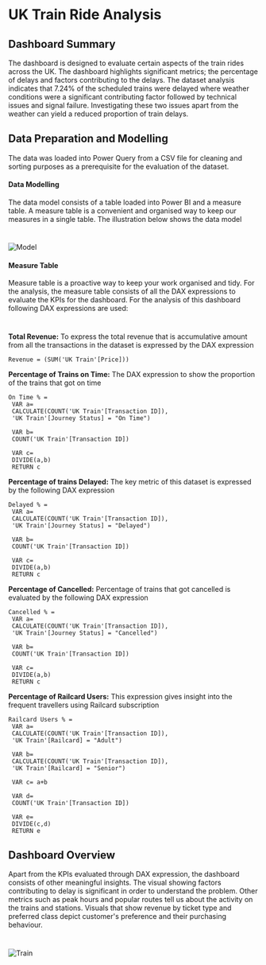 # UK Train Ride Analysis

## Dashboard Summary
The dashboard is designed to evaluate certain aspects of the train rides across the UK. The dashboard highlights significant metrics; the percentage of delays and factors contributing to the delays. The dataset analysis indicates that 7.24% of the scheduled trains were delayed where weather conditions were a significant contributing factor followed by technical issues and signal failure. Investigating these two issues apart from the weather can yield a reduced proportion of train delays.


## Data Preparation and Modelling
The data was loaded into Power Query from a CSV file for cleaning and sorting purposes as a prerequisite for the evaluation of the dataset.

#### Data Modelling
The data model consists of a table loaded into Power BI and a measure table. A measure table is a convenient and organised way to keep our measures in a single table. The illustration below shows the data model
#
![Model](https://github.com/user-attachments/assets/faaa43eb-ca3c-400b-a59b-0597b7e19211)

#### Measure Table
Measure table is a proactive way to keep your work organised and tidy. For the analysis, the measure table consists of all the DAX expressions to evaluate the KPIs for the dashboard. For the analysis of this dashboard following DAX expressions are used:
#
**Total Revenue:** To express the total revenue that is accumulative amount from all the transactions in the dataset is expressed by the DAX expression
```
Revenue = (SUM('UK Train'[Price]))
```
**Percentage of Trains on Time:** The DAX expression to show the proportion of the trains that got on time
```
On Time % = 
 VAR a=
 CALCULATE(COUNT('UK Train'[Transaction ID]),
 'UK Train'[Journey Status] = "On Time")

 VAR b=
 COUNT('UK Train'[Transaction ID])

 VAR c= 
 DIVIDE(a,b)
 RETURN c
```
**Percentage of trains Delayed:** The key metric of this dataset is expressed by the following DAX expression
```
Delayed % = 
 VAR a=
 CALCULATE(COUNT('UK Train'[Transaction ID]),
 'UK Train'[Journey Status] = "Delayed")

 VAR b=
 COUNT('UK Train'[Transaction ID])

 VAR c= 
 DIVIDE(a,b)
 RETURN c
```
**Percentage of Cancelled:** Percentage of trains that got cancelled is evaluated by the following DAX expression
```
Cancelled % = 
 VAR a=
 CALCULATE(COUNT('UK Train'[Transaction ID]),
 'UK Train'[Journey Status] = "Cancelled")

 VAR b=
 COUNT('UK Train'[Transaction ID])

 VAR c= 
 DIVIDE(a,b)
 RETURN c
```
**Percentage of Railcard Users:** This expression gives insight into the frequent travellers using Railcard subscription
```
Railcard Users % = 
 VAR a=
 CALCULATE(COUNT('UK Train'[Transaction ID]),
 'UK Train'[Railcard] = "Adult")

 VAR b=
 CALCULATE(COUNT('UK Train'[Transaction ID]),
 'UK Train'[Railcard] = "Senior")

 VAR c= a+b

 VAR d=
 COUNT('UK Train'[Transaction ID])

 VAR e= 
 DIVIDE(c,d)
 RETURN e
```
## Dashboard Overview
Apart from the KPIs evaluated through DAX expression, the dashboard consists of other meaningful insights. The visual showing factors contributing to delay is significant in order to understand the problem. Other metrics such as peak hours and popular routes tell us about the activity on the trains and stations. Visuals that show revenue by ticket type and preferred class depict customer's preference and their purchasing behaviour.
#
![Train](https://github.com/user-attachments/assets/b0bd64e2-97c5-486b-9fde-f378f1302916)

